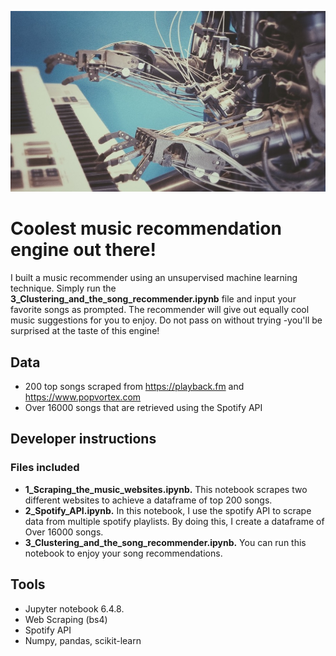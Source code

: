 ![music_recommendation.jpeg](images/music_recommendation.jpeg)

# Coolest music recommendation engine out there!

I built a music recommender using an unsupervised machine learning technique. Simply run the **3_Clustering_and_the_song_recommender.ipynb** file and input your favorite songs as prompted. The recommender will give out equally cool music suggestions for you to enjoy. Do not pass on without trying -you'll be surprised at the taste of this engine!

## Data

- 200 top songs scraped from https://playback.fm and https://www.popvortex.com
- Over 16000 songs that are retrieved using the Spotify API

## Developer instructions

### Files included
   
- **1_Scraping_the_music_websites.ipynb.** This notebook scrapes two different websites to achieve a dataframe of top 200 songs.
- **2_Spotify_API.ipynb.** In this notebook, I use the spotify API to scrape data from multiple spotify playlists. By doing this, I create a dataframe of Over 16000 songs.
- **3_Clustering_and_the_song_recommender.ipynb.** You can run this notebook to enjoy your song recommendations.

## Tools

- Jupyter notebook 6.4.8.
- Web Scraping (bs4)
- Spotify API
- Numpy, pandas, scikit-learn
